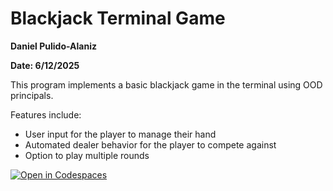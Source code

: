 # Blackjack Terminal Game 

**Daniel Pulido-Alaniz**

**Date: 6/12/2025**

This program implements a basic blackjack game in the terminal using OOD principals. 

Features include: 
- User input for the player to manage their hand
- Automated dealer behavior for the player to compete against 
- Option to play multiple rounds

[![Open in Codespaces](https://classroom.github.com/assets/launch-codespace-2972f46106e565e64193e422d61a12cf1da4916b45550586e14ef0a7c637dd04.svg)](https://classroom.github.com/open-in-codespaces?assignment_repo_id=19730386)
